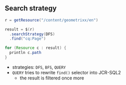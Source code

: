 ## Search strategy

```java
r = getResource("/content/geometrixx/en")

result = $(r)
  .searchStrategy(DFS)
  .find("cq:Page")

for (Resource c : result) {
  println c.path
}
```

* strategies: `DFS`, `BFS`, `QUERY`
* `QUERY` tries to rewrite `find()` selector into JCR-SQL2
  * the result is filtered once more
